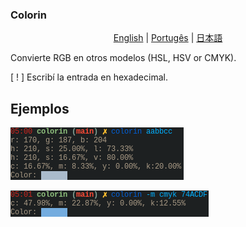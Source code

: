 ### Colorin

<p align="center">
	<a href="../README-en.md">English</a> |
	<a href="README-pt.md">Portugês</a> |
	<a href="README-jp.md">日本語</a>
</p>

Convierte RGB en otros modelos (HSL, HSV or CMYK).

[ ! ] Escribí la entrada en hexadecimal.

## Ejemplos

![normal](../imgs/normal.png)

![cmyk](../imgs/cmyk.png)
